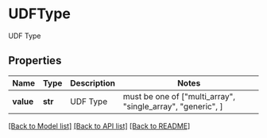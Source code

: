 # UDFType

UDF Type

## Properties
Name | Type | Description | Notes
------------ | ------------- | ------------- | -------------
**value** | **str** | UDF Type |  must be one of ["multi_array", "single_array", "generic", ]

[[Back to Model list]](../README.md#documentation-for-models) [[Back to API list]](../README.md#documentation-for-api-endpoints) [[Back to README]](../README.md)


